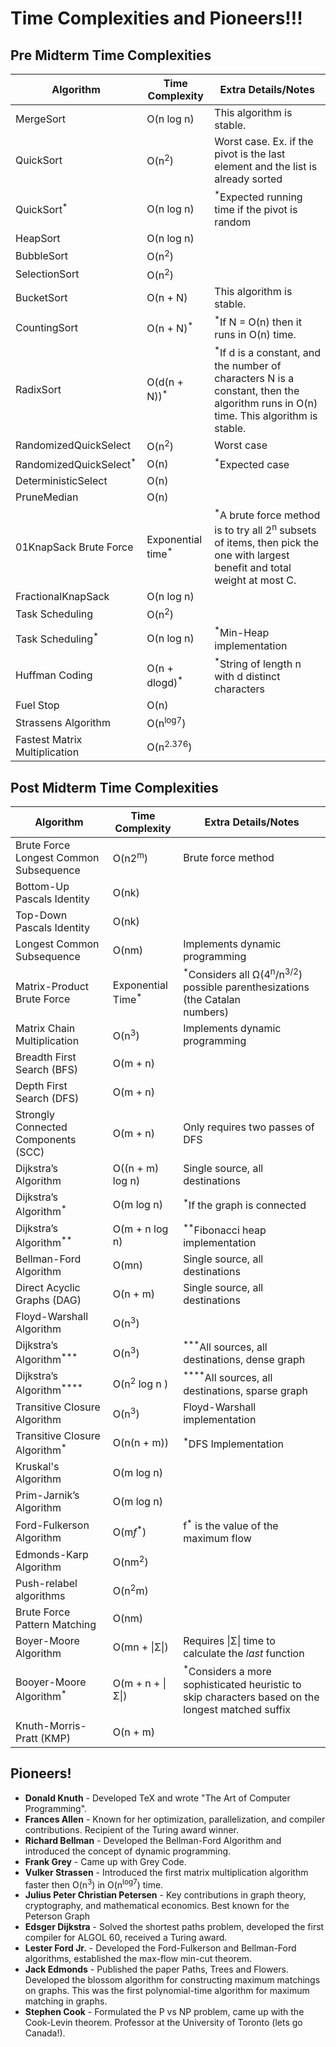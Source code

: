 # Time Complexities and Pioneers!!!
## Pre Midterm Time Complexities

| **Algorithm**                     | **Time Complexity**          | **Extra Details/Notes**                                                                                                                           |
| --------------------------------- | ---------------------------- | ------------------------------------------------------------------------------------------------------------------------------------------------- |
| MergeSort                         | O(n log n)                   | This algorithm is stable.                                                                                                                         |
| QuickSort                         | O(n<sup>2</sup>)             | Worst case. Ex. if the pivot is the last element and the list is already sorted                                                                   |
| QuickSort<sup>*</sup>             | O(n log n)                   | <sup>*</sup>Expected running time if the pivot is random                                                                                          |
| HeapSort                          | O(n log n)                   |                                                                                                                                                   |
| BubbleSort                        | O(n<sup>2</sup>)             |                                                                                                                                                   |
| SelectionSort                     | O(n<sup>2</sup>)             |                                                                                                                                                   |
| BucketSort                        | O(n + N)                     | This algorithm is stable.                                                                                                                         |
| CountingSort                      | O(n + N)<sup>*</sup>         | <sup>*</sup>If N = O(n) then it runs in O(n) time.                                                                                                |
| RadixSort                         | O(d(n + N))<sup>*</sup>      | <sup>*</sup>If d is a constant, and the number of characters N is a constant, then the algorithm runs in O(n) time. This algorithm is stable.                                |
| RandomizedQuickSelect             | O(n<sup>2</sup>)             | Worst case                                                                                                                                        |
| RandomizedQuickSelect<sup>*</sup> | O(n)                         | <sup>*</sup>Expected case                                                                                                                         |
| DeterministicSelect               | O(n)                         |                                                                                                                                                   |
| PruneMedian                       | O(n)                         |                                                                                                                                                   |
| 01KnapSack Brute Force            | Exponential time<sup>*</sup> | <sup>*</sup>A brute force method is to try all 2<sup>n</sup> subsets of items, then pick the one with largest benefit and total weight at most C. |
| FractionalKnapSack                | O(n log n)                   |                                                                                                                                                   |
| Task Scheduling                   | O(n<sup>2</sup>)             |                                                                                                                                                   |
| Task Scheduling<sup>*</sup>       | O(n log n)                   | <sup>*</sup>Min-Heap implementation                                                                                                               |
| Huffman Coding                    | O(n + dlogd)<sup>*</sup>     | <sup>*</sup>String of length n with d distinct characters                                                                                         |
| Fuel Stop                         | O(n)                         |                                                                                                                                                   |
| Strassens Algorithm               | O(n<sup>log7</sup>)          |                                                                                                                                                   |
| Fastest Matrix Multiplication     | O(n<sup>2.376</sup>)         |                                                                                                                                                   |

## Post Midterm Time Complexities

| **Algorithm**                          | **Time Complexity**          | Extra Details/Notes                                                                                         |
| -------------------------------------- | ---------------------------- | ----------------------------------------------------------------------------------------------------------- |
| Brute Force Longest Common Subsequence | O(n2<sup>m</sup>)            | Brute force method                                                                                          |
| Bottom-Up Pascals Identity             | O(nk)                        |                                                                                                             |
| Top-Down Pascals Identity              | O(nk)                        |                                                                                                             |
| Longest Common Subsequence             | O(nm)                        | Implements dynamic programming                                                                              |
| Matrix-Product Brute Force             | Exponential Time<sup>*</sup> | <sup>*</sup>Considers all Ω(4<sup>n</sup>/n<sup>3/2</sup>) possible parenthesizations (the Catalan  <br>numbers)      |
| Matrix Chain Multiplication            | O(n<sup>3</sup>)             | Implements dynamic programming                                                                              |
| Breadth First Search (BFS)             | O(m + n)                     |                                                                                                             |
| Depth First Search (DFS)               | O(m + n)                     |                                                                                                             |
| Strongly Connected Components (SCC)    | O(m + n)                     | Only requires two passes of DFS                                                                             |
| Dijkstra’s Algorithm                   | O((n + m) log n)             | Single source, all destinations                                                                             |
| Dijkstra’s Algorithm<sup>*</sup>       | O(m log n)                   | <sup>*</sup>If the graph is connected                                                                       |
| Dijkstra’s Algorithm<sup>**</sup>      | O(m + n log n)               | <sup>**</sup>Fibonacci heap implementation                                                                  |
| Bellman-Ford Algorithm                 | O(mn)                        | Single source, all destinations                                                                             |
| Direct Acyclic Graphs (DAG)            | O(n + m)                     | Single source, all destinations                                                                             |
| Floyd-Warshall Algorithm               | O(n<sup>3</sup>)             |                                                                                                             |
| Dijkstra’s Algorithm<sup>***</sup>     | O(n<sup>3</sup>)             | <sup>***</sup>All sources, all destinations, dense graph                                                    |
| Dijkstra’s Algorithm<sup>****</sup>    | O(n<sup>2</sup> log n )      | <sup>****</sup>All sources, all destinations, sparse graph                                                  |
| Transitive Closure Algorithm           | O(n<sup>3</sup>)             | Floyd-Warshall implementation                                                                               |
| Transitive Closure Algorithm<sup>*</sup>       | O(n(n + m))                  | <sup>*</sup>DFS Implementation                                                                                      |
| Kruskal's Algorithm                    | O(m log n)                   |                                                                                                             |
| Prim-Jarnik’s Algorithm                | O(m log n)                   |                                                                                                             |
| Ford-Fulkerson Algorithm               | O(m*f*<sup>*</sup>)          | f<sup>*</sup> is the value of the maximum flow                                                              |
| Edmonds-Karp Algorithm                 | O(nm<sup>2</sup>)            |                                                                                                             |
| Push-relabel algorithms                | O(n<sup>2</sup>m)            |                                                                                                             |
| Brute Force Pattern Matching           | O(nm)                        |                                                                                                             |
| Boyer-Moore Algorithm                  | O(mn + \|Σ\|)                | Requires \|Σ\| time to calculate the *last* function                                                        |
| Booyer-Moore Algorithm<sup>*</sup>     | O(m + n + \|Σ\|)             | <sup>*</sup>Considers a more sophisticated heuristic to skip characters based on the longest matched suffix |
| Knuth-Morris-Pratt (KMP)               | O(n + m)                     |                                                                                                             |
## Pioneers!
- **Donald Knuth** - Developed TeX and wrote "The Art of Computer Programming". 
- **Frances Allen** - Known for her optimization, parallelization, and compiler contributions. Recipient of the Turing award winner. 
- **Richard Bellman** - Developed the Bellman-Ford Algorithm and introduced the concept of dynamic programming. 
- **Frank Grey** - Came up with Grey Code. 
- **Vulker Strassen** - Introduced the first matrix multiplication algorithm faster then O(n<sup>3</sup>) in O(n<sup>log7</sup>) time.
- **Julius Peter Christian Petersen** - Key contributions in graph theory, cryptography, and mathematical economics. Best known for the Peterson Graph
- **Edsger Dijkstra** - Solved the shortest paths problem, developed the first compiler for ALGOL 60, received a Turing award.
- **Lester Ford Jr.** - Developed the Ford-Fulkerson and Bellman-Ford algorithms, established the max-flow min-cut theorem.
- **Jack Edmonds** - Published the paper Paths, Trees and Flowers. Developed the blossom algorithm for constructing maximum matchings on graphs. This was the first polynomial-time algorithm for maximum matching in graphs.
- **Stephen Cook** - Formulated the P vs NP problem, came up with the Cook-Levin theorem. Professor at the University of Toronto (lets go Canada!).

